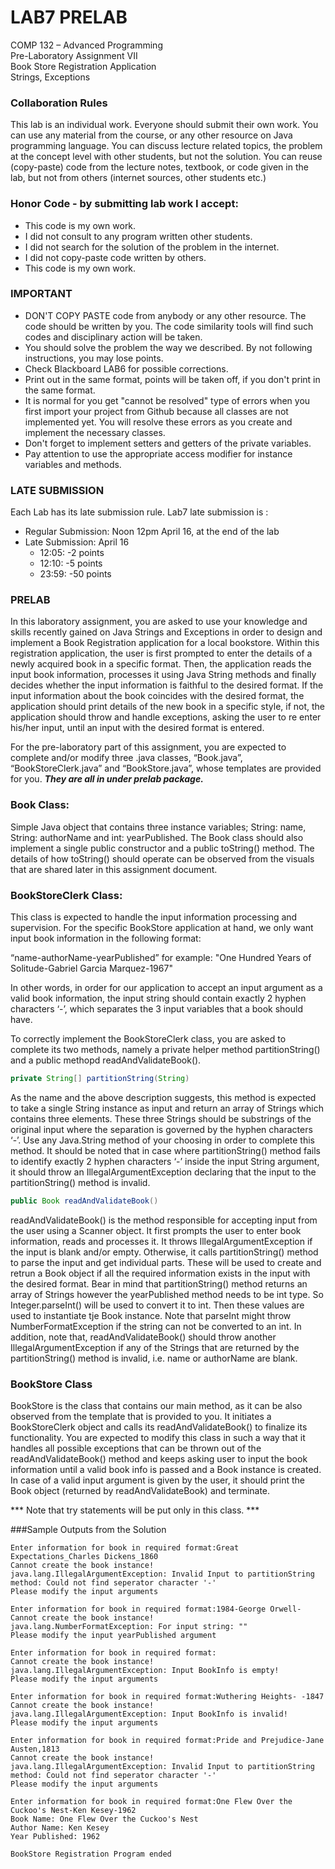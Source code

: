 # LAB7 PRELAB

COMP 132 – Advanced Programming  
Pre-Laboratory Assignment VII  
Book Store Registration Application  
Strings, Exceptions  

### Collaboration Rules
This lab  is an individual work. Everyone should submit their own work. You can use any material from the course, or any other resource on Java programming language. You can discuss lecture related topics, the problem at the concept level with other students, but not the solution. You can reuse (copy-paste) code from the lecture notes, textbook, or code given in the lab, but not from others (internet sources, other students etc.)

### Honor Code - by submitting lab work I accept:
- This code is my own work. 
- I did not consult to any program written other students. 
- I did not search for the solution of the problem in the internet.
- I did not copy-paste code written by others.
- This code is my own work.

### IMPORTANT

* DON'T COPY PASTE code from anybody or any other resource. The code should be written by you. The code similarity tools will find such codes and disciplinary action will be taken.
* You should solve the problem the way we described. By not following instructions, you may lose points.
* Check Blackboard LAB6 for possible corrections.
* Print out in the same format, points will be taken off, if you don't print in the same format.
* It is normal for you get "cannot be resolved" type of errors when you first import your project from Github because all classes are not implemented yet. You will resolve these errors as you create and implement the necessary classes.
* Don't forget to implement setters and getters of the private variables.
* Pay attention to use the appropriate access modifier for instance variables and methods.

### LATE SUBMISSION 

Each Lab has its late submission rule. Lab7 late submission is :
* Regular Submission: Noon 12pm April 16, at the end of the lab
* Late Submission: April 16 
   * 12:05: -2 points
   * 12:10: -5 points
   * 23:59: -50 points

### PRELAB

In this laboratory assignment, you are asked to use your knowledge and skills recently gained on Java Strings and Exceptions in order to design and implement a Book Registration application for a local bookstore. Within this registration application, the user is first prompted to enter the details of a newly acquired book in a specific format. Then, the application reads the input book information, processes it using Java String methods and finally decides whether the input information is faithful to the desired format. If the input information about the book coincides with the desired format, the application should print details of the new book in a specific style, if not, the application should throw and handle exceptions, asking the user to re enter his/her input, until an input with the desired format is entered. 
	
For the pre-laboratory part of this assignment, you are expected to complete and/or modify three .java classes, “Book.java”, “BookStoreClerk.java” and “BookStore.java”, whose templates are provided for you. ***They are all in under prelab package.***

### Book Class: 

Simple Java object that contains three instance variables; String: name,  String: authorName  and int: yearPublished. The Book class should also implement a single public constructor and a public toString() method. The details of how toString() should operate can be observed from the visuals that are shared later in this assignment document.

### BookStoreClerk Class: 

This class is expected to handle the input information processing and supervision. For the specific BookStore application at hand, we only want input book information in the following format:

“name-authorName-yearPublished” for example:
"One Hundred Years of Solitude-Gabriel Garcia Marquez-1967"

In other words, in order for our application to accept an input argument as a valid book information, the input string should contain exactly 2 hyphen characters ‘-’, which separates the 3 input variables that a book should have.

To correctly implement the BookStoreClerk class,  you are asked to complete its two methods, namely a private helper method partitionString() and a public methopd readAndValidateBook().

```java
private String[] partitionString(String)
```

As the name and the above description suggests, this method is expected to take a single String instance as input and return an array of Strings which contains three elements. These three Strings should be substrings of the original input where the separation is governed by the hyphen characters ‘-’. Use any Java.String method of your choosing in order to complete this method. It should be noted that in case where partitionString() method fails to identify exactly 2 hyphen characters ‘-’ inside the input String argument, it should throw an IllegalArgumentException declaring that the input to the partitionString() method is invalid.


```java
public Book readAndValidateBook() 
```
readAndValidateBook() is the method responsible for accepting input from the user using a Scanner object. It first prompts the user to enter book information, reads and processes it.  It throws  IllegalArgumentException if the input is blank and/or empty. Otherwise, it calls partitionString() method to parse the input and get individual parts. These will be used to create and retrun a Book object if all the required information exists in the input with the desired format. Bear in mind that  partitionString() method returns an array of Strings however the  yearPublished method needs to be int type. So Integer.parseInt() will be used to convert it to int. Then these values are used to instantiate tje Book instance. Note that parseInt might throw NumberFormatException if the string can not be converted to an int. In addition, note that, readAndValidateBook() should throw another IllegalArgumentException if any of the Strings that are returned by the  partitionString() method is invalid, i.e.  name or authorName are blank.


### BookStore Class  

BookStore is the class that contains our main method, as it can be also observed from the template that is provided to you. It initiates a BookStoreClerk object and calls its readAndValidateBook() to finalize its functionality. You are expected to modify this class in such a way that it handles all possible exceptions that can be thrown out of the   readAndValidateBook() method and keeps asking user to input the book information until a valid book info is passed and a  Book instance is created. In case of a valid input argument is given by the user, it should print the  Book object (returned by readAndValidateBook) and terminate.

*** Note that  try statements will be put only in this class. ***


###Sample Outputs from the Solution

```
Enter information for book in required format:Great Expectations_Charles Dickens_1860
Cannot create the book instance!
java.lang.IllegalArgumentException: Invalid Input to partitionString method: Could not find seperator character '-'
Please modify the input arguments

Enter information for book in required format:1984-George Orwell-
Cannot create the book instance!
java.lang.NumberFormatException: For input string: ""
Please modify the input yearPublished argument

Enter information for book in required format: 
Cannot create the book instance!
java.lang.IllegalArgumentException: Input BookInfo is empty!
Please modify the input arguments

Enter information for book in required format:Wuthering Heights- -1847
Cannot create the book instance!
java.lang.IllegalArgumentException: Input BookInfo is invalid!
Please modify the input arguments

Enter information for book in required format:Pride and Prejudice-Jane Austen,1813
Cannot create the book instance!
java.lang.IllegalArgumentException: Invalid Input to partitionString method: Could not find seperator character '-'
Please modify the input arguments

Enter information for book in required format:One Flew Over the Cuckoo's Nest-Ken Kesey-1962
Book Name: One Flew Over the Cuckoo's Nest
Author Name: Ken Kesey
Year Published: 1962

BookStore Registration Program ended
```
